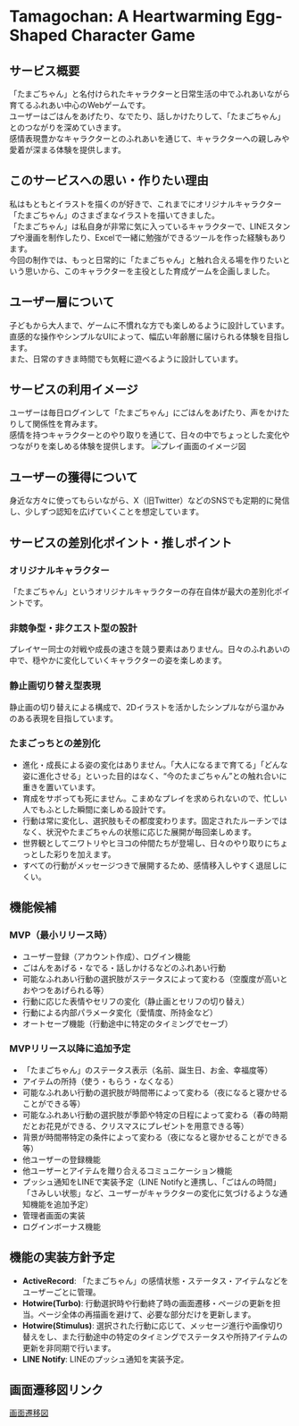 # Tamagochan: A Heartwarming Egg-Shaped Character Game

## サービス概要
「たまごちゃん」と名付けられたキャラクターと日常生活の中でふれあいながら育てるふれあい中心のWebゲームです。  
ユーザーはごはんをあげたり、なでたり、話しかけたりして、「たまごちゃん」とのつながりを深めていきます。  
感情表現豊かなキャラクターとのふれあいを通じて、キャラクターへの親しみや愛着が深まる体験を提供します。

## このサービスへの思い・作りたい理由
私はもともとイラストを描くのが好きで、これまでにオリジナルキャラクター「たまごちゃん」のさまざまなイラストを描いてきました。  
「たまごちゃん」は私自身が非常に気に入っているキャラクターで、LINEスタンプや漫画を制作したり、Excelで一緒に勉強ができるツールを作った経験もあります。  
今回の制作では、もっと日常的に「たまごちゃん」と触れ合える場を作りたいという思いから、このキャラクターを主役とした育成ゲームを企画しました。

## ユーザー層について
子どもから大人まで、ゲームに不慣れな方でも楽しめるように設計しています。  
直感的な操作やシンプルなUIによって、幅広い年齢層に届けられる体験を目指します。  
また、日常のすきま時間でも気軽に遊べるように設計しています。

## サービスの利用イメージ
ユーザーは毎日ログインして「たまごちゃん」にごはんをあげたり、声をかけたりして関係性を育みます。  
感情を持つキャラクターとのやり取りを通じて、日々の中でちょっとした変化やつながりを楽しめる体験を提供します。
![プレイ画面のイメージ図](https://i.gyazo.com/f6891cb8c7f4cf460b9b1a8136a3fdfc.png)

## ユーザーの獲得について
身近な方々に使ってもらいながら、X（旧Twitter）などのSNSでも定期的に発信し、少しずつ認知を広げていくことを想定しています。

## サービスの差別化ポイント・推しポイント
### オリジナルキャラクター
「たまごちゃん」というオリジナルキャラクターの存在自体が最大の差別化ポイントです。  

### 非競争型・非クエスト型の設計
プレイヤー同士の対戦や成長の速さを競う要素はありません。日々のふれあいの中で、穏やかに変化していくキャラクターの姿を楽しめます。

### 静止画切り替え型表現
静止画の切り替えによる構成で、2Dイラストを活かしたシンプルながら温かみのある表現を目指しています。

### たまごっちとの差別化
- 進化・成長による姿の変化はありません。「大人になるまで育てる」「どんな姿に進化させる」といった目的はなく、“今のたまごちゃん”との触れ合いに重きを置いています。
- 育成をサボっても死にません。こまめなプレイを求められないので、忙しい人でもふとした瞬間に楽しめる設計です。
- 行動は常に変化し、選択肢もその都度変わります。固定されたルーチンではなく、状況やたまごちゃんの状態に応じた展開が毎回楽しめます。
- 世界観としてニワトリやヒヨコの仲間たちが登場し、日々のやり取りにちょっとした彩りを加えます。
- すべての行動がメッセージつきで展開するため、感情移入しやすく退屈しにくい。

## 機能候補
### MVP（最小リリース時）
- ユーザー登録（アカウント作成）、ログイン機能
- ごはんをあげる・なでる・話しかけるなどのふれあい行動
- 可能なふれあい行動の選択肢がステータスによって変わる（空腹度が高いとおやつをあげられる等）
- 行動に応じた表情やセリフの変化（静止画とセリフの切り替え）
- 行動による内部パラメータ変化（愛情度、所持金など）
- オートセーブ機能（行動途中に特定のタイミングでセーブ）

### MVPリリース以降に追加予定
- 「たまごちゃん」のステータス表示（名前、誕生日、お金、幸福度等）
- アイテムの所持（使う・もらう・なくなる）
- 可能なふれあい行動の選択肢が時間帯によって変わる（夜になると寝かせることができる等）
- 可能なふれあい行動の選択肢が季節や特定の日程によって変わる（春の時期だとお花見ができる、クリスマスにプレゼントを用意できる等）
- 背景が時間帯特定の条件によって変わる（夜になると寝かせることができる等）
- 他ユーザーの登録機能
- 他ユーザーとアイテムを贈り合えるコミュニケーション機能
- プッシュ通知をLINEで実装予定（LINE Notifyと連携し、「ごはんの時間」「さみしい状態」など、ユーザーがキャラクターの変化に気づけるような通知機能を追加予定）
- 管理者画面の実装
- ログインボーナス機能

## 機能の実装方針予定
- **ActiveRecord**: 「たまごちゃん」の感情状態・ステータス・アイテムなどをユーザーごとに管理。
- **Hotwire(Turbo)**: 行動選択時や行動終了時の画面遷移・ページの更新を担当。ページ全体の再描画を避けて、必要な部分だけを更新します。
- **Hotwire(Stimulus)**: 選択された行動に応じて、メッセージ進行や画像切り替えをし、また行動途中の特定のタイミングでステータスや所持アイテムの更新を非同期で行います。
- **LINE Notify**: LINEのプッシュ通知を実装予定。

## 画面遷移図リンク
[画面遷移図](/mnt/c/Users/cocco/graduation-project/graduation-project)
